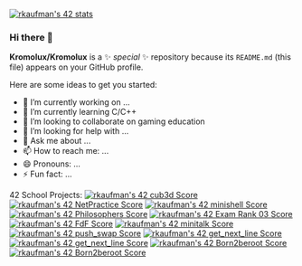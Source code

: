 [![rkaufman's 42 stats](https://badge42.vercel.app/api/v2/cl2r6b3yn005909mln989e21s/stats?cursusId=21&coalitionId=undefined)](https://github.com/JaeSeoKim/badge42)

### Hi there 👋


**Kromolux/Kromolux** is a ✨ _special_ ✨ repository because its `README.md` (this file) appears on your GitHub profile.

Here are some ideas to get you started:

- 🔭 I’m currently working on ...
- 🌱 I’m currently learning C/C++
- 👯 I’m looking to collaborate on gaming education
- 🤔 I’m looking for help with ...
- 💬 Ask me about ...
- 📫 How to reach me: ...
- 😄 Pronouns: ...
- ⚡ Fun fact: ...

42 School Projects:
[![rkaufman's 42 cub3d Score](https://badge42.vercel.app/api/v2/cl2r6b3yn005909mln989e21s/project/2571150)](https://github.com/JaeSeoKim/badge42)
[![rkaufman's 42 NetPractice Score](https://badge42.vercel.app/api/v2/cl2r6b3yn005909mln989e21s/project/2558175)](https://github.com/JaeSeoKim/badge42)
[![rkaufman's 42 minishell Score](https://badge42.vercel.app/api/v2/cl2r6b3yn005909mln989e21s/project/2542145)](https://github.com/JaeSeoKim/badge42)
[![rkaufman's 42 Philosophers Score](https://badge42.vercel.app/api/v2/cl2r6b3yn005909mln989e21s/project/2525360)](https://github.com/JaeSeoKim/badge42)
[![rkaufman's 42 Exam Rank 03 Score](https://badge42.vercel.app/api/v2/cl2r6b3yn005909mln989e21s/project/2525380)](https://github.com/JaeSeoKim/badge42)
[![rkaufman's 42 FdF Score](https://badge42.vercel.app/api/v2/cl2r6b3yn005909mln989e21s/project/2497586)](https://github.com/JaeSeoKim/badge42)
[![rkaufman's 42 minitalk Score](https://badge42.vercel.app/api/v2/cl2r6b3yn005909mln989e21s/project/2467719)](https://github.com/JaeSeoKim/badge42)
[![rkaufman's 42 push_swap Score](https://badge42.vercel.app/api/v2/cl2r6b3yn005909mln989e21s/project/2464074)](https://github.com/JaeSeoKim/badge42)
[![rkaufman's 42 get_next_line Score](https://badge42.vercel.app/api/v2/cl2r6b3yn005909mln989e21s/project/2451679)](https://github.com/JaeSeoKim/badge42)
[![rkaufman's 42 get_next_line Score](https://badge42.vercel.app/api/v2/cl2r6b3yn005909mln989e21s/project/2451679)](https://github.com/JaeSeoKim/badge42)
[![rkaufman's 42 Born2beroot Score](https://badge42.vercel.app/api/v2/cl2r6b3yn005909mln989e21s/project/2448057)](https://github.com/JaeSeoKim/badge42)
[![rkaufman's 42 Born2beroot Score](https://badge42.vercel.app/api/v2/cl2r6b3yn005909mln989e21s/project/2448057)](https://github.com/JaeSeoKim/badge42)
